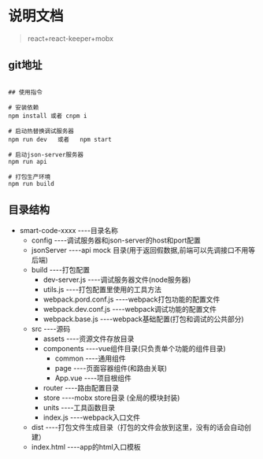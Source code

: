 ﻿# 说明文档

> react+react-keeper+mobx
## git地址

```

## 使用指令

# 安装依赖
npm install 或者 cnpm i

# 启动热替换调试服务器
npm run dev   或者   npm start

# 启动json-server服务器
npm run api

# 打包生产环境
npm run build

```

## 目录结构

- smart-code-xxxx      ----目录名称
    - config            ----调试服务器和json-server的host和port配置
    - jsonServer        ----api mock 目录(用于返回假数据,前端可以先调接口不用等后端)
    - build             ----打包配置
        - dev-server.js     ----调试服务器文件(node服务器)
        - utils.js          ----打包配置里使用的工具方法
        - webpack.pord.conf.js  ----webpack打包功能的配置文件
        - webpack.dev.conf.js    ----webpack调试功能的配置文件
        - webpack.base.js ----webpack基础配置(打包和调试的公共部分)
    - src               ----源码
        - assets            ----资源文件存放目录
        - components        ----vue组件目录(只负责单个功能的组件目录)
            - common            ----通用组件
            - page              ----页面容器组件(和路由关联)
            - App.vue           ----项目根组件
        - router            ----路由配置目录
        - store             ----mobx store目录 (全局的模块封装)
        - units             ----工具函数目录
        - index.js           ----webpack入口文件
    - dist              ----打包文件生成目录（打包的文件会放到这里，没有的话会自动创建）
    - index.html        ----app的html入口模板
